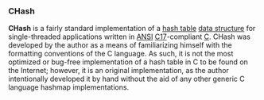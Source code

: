 ### CHash ###
__CHash__ is a fairly standard implementation of a [hash table](https://en.wikipedia.org/wiki/Hash_table) [data structure](https://en.wikipedia.org/wiki/Data_structure) for single-threaded applications written in [ANSI](https://en.wikipedia.org/wiki/ANSI_C) [C17](https://en.wikipedia.org/wiki/C17_(C_standard_revision))-compliant [C](https://en.wikipedia.org/wiki/C_(programming_language)). CHash was developed by the author as a means of familiarizing himself with the formatting conventions of the C language. As such, it is not the most optimized or bug-free implementation of a hash table in C to be found on the Internet; however, it is an original implementation, as the author intentionally developed it by hand without the aid of any other generic C language hashmap implementations.